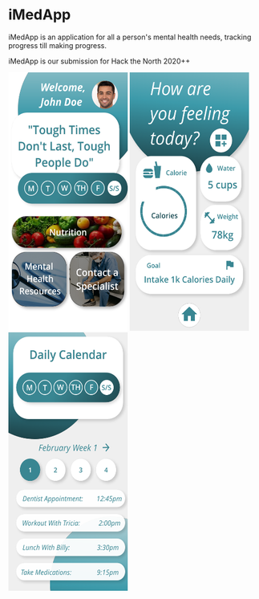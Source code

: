 # iMedApp
iMedApp is an application for all a person's mental health needs, tracking progress till making progress.

iMedApp is our submission for Hack the North 2020++


<img src="/Screenshots/home.png" width="238" height="515">

<img src="/Screenshots/Nutrition.png" width="238" height="515">

<img src="/Screenshots/Calendar.png" width="238" height="515">

